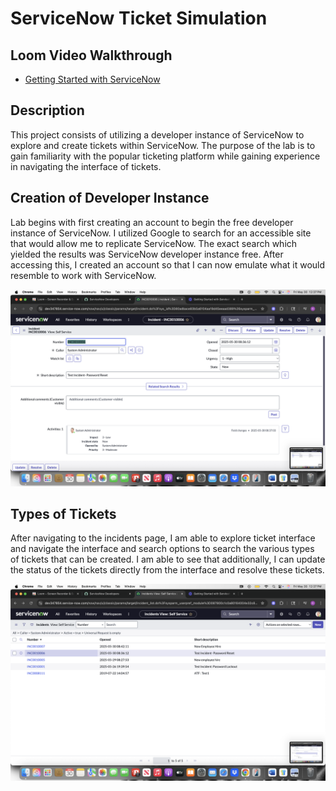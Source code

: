 <h1>ServiceNow Ticket Simulation</h1>
<h2>Loom Video Walkthrough </h2>

- [Getting Started with ServiceNow](https://www.loom.com/share/f7445753be2e4421b9dde7523df44862)
<h2>Description</h2>
This project consists of utilizing a developer instance of ServiceNow to explore and create tickets within ServiceNow. The purpose of the lab is to gain familiarity with the popular ticketing platform while gaining experience in navigating the interface of tickets. 
<br />


<h2>Creation of Developer Instance </h2>
Lab begins with first creating an account to begin the free developer instance of ServiceNow. I utilized Google to search for an accessible site that would allow me to replicate ServiceNow. The exact search which yielded the results was ServiceNow developer instance free. After accessing this, I created an account so that I can now emulate what it would resemble to work with ServiceNow. 

![image alt](https://github.com/RichardJ7/ServiceNow-Lab/blob/9692ef965c54ee0ff6e1c2d71bc4b67a3e59c881/ServiceNow1.png)

<h2>Types of Tickets </h2>
After navigating to the incidents page, I am able to explore ticket interface and navigate the interface and search options to search the various types of tickets that can be created. I am able to see that additionally, I can update the status of the tickets directly from the interface and resolve these tickets. 

![image alt](https://github.com/RichardJ7/ServiceNow-Lab/blob/ff36d7ce82a04a859640de3b13f94b36c09f163a/ServiceNow2.png)
<!--
 ```diff
- text in red
+ text in green
! text in orange
# text in gray
@@ text in purple (and bold)@@
```
